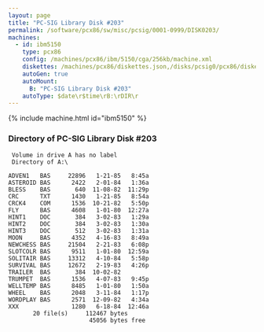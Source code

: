 ```yaml
---
layout: page
title: "PC-SIG Library Disk #203"
permalink: /software/pcx86/sw/misc/pcsig/0001-0999/DISK0203/
machines:
  - id: ibm5150
    type: pcx86
    config: /machines/pcx86/ibm/5150/cga/256kb/machine.xml
    diskettes: /machines/pcx86/diskettes.json,/disks/pcsig0/pcx86/diskettes.json
    autoGen: true
    autoMount:
      B: "PC-SIG Library Disk #203"
    autoType: $date\r$time\rB:\rDIR\r
---
```


{% include machine.html id="ibm5150" %}

### Directory of PC-SIG Library Disk #203

     Volume in drive A has no label
     Directory of A:\

    ADVEN1   BAS     22896   1-21-85   8:45a
    ASTEROID BAS      2422   2-01-84   1:36a
    BLESS    BAS       640  11-08-82  11:29p
    CRC      TXT      1430   1-21-85   8:54a
    CRCK4    COM      1536  10-21-82   5:50p
    FLY      BAS      4608   1-01-80  12:27a
    HINT1    DOC       384   3-02-83   1:29a
    HINT2    DOC       384   3-02-83   1:30a
    HINT3    DOC       512   3-02-83   1:31a
    MOON     BAS      4352   4-16-83   8:49a
    NEWCHESS BAS     21504   2-21-83   6:08p
    SLOTCOLR BAS      9511   1-01-80  12:59a
    SOLITAIR BAS     13312   4-10-84   5:58p
    SURVIVAL BAS     12672   2-19-83   4:26p
    TRAILER  BAS       384  10-02-82
    TRUMPET  BAS      1536   4-07-83   9:45p
    WELLTEMP BAS      8485   1-01-80   1:50a
    WHEEL    BAS      2048   3-11-84   1:17p
    WORDPLAY BAS      2571  12-09-82   4:34a
    XXX               1280   6-18-84  12:46a
           20 file(s)     112467 bytes
                           45056 bytes free

